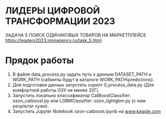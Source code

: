 # ЛИДЕРЫ ЦИФРОВОЙ ТРАНСФОРМАЦИИ 2023
ЗАДАЧА 5
ПОИСК ОДИНАКОВЫХ ТОВАРОВ НА МАРКЕТПЛЕЙСЕ
https://leaders2023.innoagency.ru/task_5.html

# Прядок работы

1. В файле data_process.py задать путь к данным DATASET_PATH и WORK_PATH (сабмиты будут в каталоге WORK_PATH\predictions).
2. Для подготовки данных запустить скрипт 0_process_data.py (Для комфортной работы ОЗУ не менее 32Г).
3. Запустить локально классификатор CatBoostClassifier: ozon_catboost.py или LGBMClassifier: ozon_lightgbm.py (с ним результат хуже).
4. Запустить Jupyter Notebook ozon-catboost.ipynb на www.kaggle.com 
